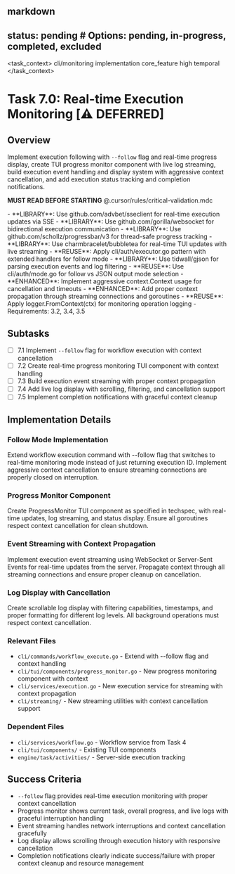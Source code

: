 ## markdown

## status: pending # Options: pending, in-progress, completed, excluded

<task_context>
<domain>cli/monitoring</domain>
<type>implementation</type>
<scope>core_feature</scope>
<complexity>high</complexity>
<dependencies>temporal</dependencies>
</task_context>

# Task 7.0: Real-time Execution Monitoring [⚠️ DEFERRED]

## Overview

Implement execution following with `--follow` flag and real-time progress display, create TUI progress monitor component with live log streaming, build execution event handling and display system with aggressive context cancellation, and add execution status tracking and completion notifications.

<import>**MUST READ BEFORE STARTING** @.cursor/rules/critical-validation.mdc</import>

<requirements>
- **LIBRARY**: Use github.com/advbet/sseclient for real-time execution updates via SSE
- **LIBRARY**: Use github.com/gorilla/websocket for bidirectional execution communication
- **LIBRARY**: Use github.com/schollz/progressbar/v3 for thread-safe progress tracking
- **LIBRARY**: Use charmbracelet/bubbletea for real-time TUI updates with live streaming
- **REUSE**: Apply cli/auth/executor.go pattern with extended handlers for follow mode
- **LIBRARY**: Use tidwall/gjson for parsing execution events and log filtering
- **REUSE**: Use cli/auth/mode.go for follow vs JSON output mode selection
- **ENHANCED**: Implement aggressive context.Context usage for cancellation and timeouts
- **ENHANCED**: Add proper context propagation through streaming connections and goroutines
- **REUSE**: Apply logger.FromContext(ctx) for monitoring operation logging
- Requirements: 3.2, 3.4, 3.5
</requirements>

## Subtasks

- [ ] 7.1 Implement `--follow` flag for workflow execution with context cancellation
- [ ] 7.2 Create real-time progress monitoring TUI component with context handling
- [ ] 7.3 Build execution event streaming with proper context propagation
- [ ] 7.4 Add live log display with scrolling, filtering, and cancellation support
- [ ] 7.5 Implement completion notifications with graceful context cleanup

## Implementation Details

### Follow Mode Implementation

Extend workflow execution command with --follow flag that switches to real-time monitoring mode instead of just returning execution ID. Implement aggressive context cancellation to ensure streaming connections are properly closed on interruption.

### Progress Monitor Component

Create ProgressMonitor TUI component as specified in techspec, with real-time updates, log streaming, and status display. Ensure all goroutines respect context cancellation for clean shutdown.

### Event Streaming with Context Propagation

Implement execution event streaming using WebSocket or Server-Sent Events for real-time updates from the server. Propagate context through all streaming connections and ensure proper cleanup on cancellation.

### Log Display with Cancellation

Create scrollable log display with filtering capabilities, timestamps, and proper formatting for different log levels. All background operations must respect context cancellation.

### Relevant Files

- `cli/commands/workflow_execute.go` - Extend with --follow flag and context handling
- `cli/tui/components/progress_monitor.go` - New progress monitoring component with context
- `cli/services/execution.go` - New execution service for streaming with context propagation
- `cli/streaming/` - New streaming utilities with context cancellation support

### Dependent Files

- `cli/services/workflow.go` - Workflow service from Task 4
- `cli/tui/components/` - Existing TUI components
- `engine/task/activities/` - Server-side execution tracking

## Success Criteria

- `--follow` flag provides real-time execution monitoring with proper context cancellation
- Progress monitor shows current task, overall progress, and live logs with graceful interruption handling
- Event streaming handles network interruptions and context cancellation gracefully
- Log display allows scrolling through execution history with responsive cancellation
- Completion notifications clearly indicate success/failure with proper context cleanup and resource management

